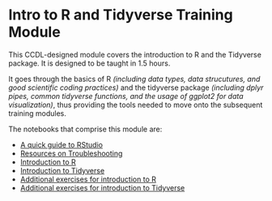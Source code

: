 # Intro to R and Tidyverse Training Module

This CCDL-designed module covers the introduction to R and the Tidyverse package. It is designed to be taught in 1.5 hours. 

It goes through the basics of R _(including data types, data strucutures, and good scientific coding practices)_ and the tidyverse package _(including dplyr pipes, common tidyverse functions, and the usage of ggplot2 for data visualization)_, thus providing the tools needed to move onto the subsequent training modules. 

The notebooks that comprise this module are: 

* [A quick guide to RStudio](https://github.com/AlexsLemonade/training-modules/blob/master/intro-to-R-tidyverse/00a-rstudio_guide.md) 
* [Resources on Troubleshooting](https://github.com/AlexsLemonade/training-modules/blob/master/intro-to-R-tidyverse/00b-debugging_resources.md)  
* [Introduction to R](https://github.com/AlexsLemonade/training-modules/blob/master/intro-to-R-tidyverse/01-intro_to_r.Rmd)  
* [Introduction to Tidyverse](https://github.com/AlexsLemonade/training-modules/blob/master/intro-to-R-tidyverse/02-intro_to_tidyverse.Rmd)
* [Additional exercises for introduction to R](https://github.com/AlexsLemonade/training-modules/blob/master/intro-to-R-tidyverse/03-intro_to_r_exercise.Rmd)  
* [Additional exercises for introduction to Tidyverse](https://github.com/AlexsLemonade/training-modules/blob/master/intro-to-R-tidyverse/04-intro_to_tidyverse_exercise.Rmd)  

